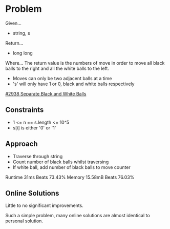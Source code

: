 
# Problem
Given...
- string, s

Return...
- long long

Where...
The return value is the numbers of move in order to move all black balls to the
right and all the white balls to the left.
- Moves can only be two adjacent balls at a time
- 's' will only have 1 or 0, black and white balls respectively

[#2938 Separate Black and White Balls](https://leetcode.com/problems/separate-black-and-white-balls/description/)

## Constraints
- 1 <= n == s.length <= 10^5
- s\[i] is either '0' or '1'

## Approach
- Traverse through string
- Count number of black balls whilst traversing
- If white ball, add number of black balls to move counter

Runtime 31ms Beats 73.43%
Memory 15.58mB Beats 76.03%

## Online Solutions
Little to no significant improvements.

Such a simple problem, many online solutions are almost identical to personal 
solution.

